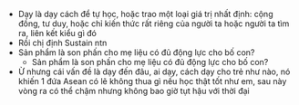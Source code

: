 - Dạy là dạy cách để tự học, hoặc trao một loại giá trị nhất định: cộng đồng, tư duy, hoặc chỉ kiến thức rất riêng của người ta hoặc người ta tìm ra, liên kết kiểu gì đó
- Rồi chị định Sustain ntn
- Sản phẩm là son phấn cho mẹ liệu có đủ động lực cho bố con?
	- Sản phẩm là son phấn cho mẹ liệu có đủ động lực cho bố con?
- Ừ nhưng cái vấn đề là dạy đến đâu, ai dạy, cách dạy cho trẻ như nào, nó khiến 1 đứa Asean có lẽ không thua gì nếu học thật tốt như em, sau này vòng ra có thể chậm nhưng không bao giờ tụt hậu với thời đại